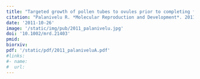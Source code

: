 ```yaml
---
title: "Targeted growth of pollen tubes to ovules prior to completing fertilization"
citation: "Palanivelu R. *Molecular Reproduction and Development*. 2011."
date: '2011-10-26'
image: '/static/img/pub/2011_palanivelu.jpg'
doi: '10.1002/mrd.21403'
pmid:
biorxiv:
pdf: '/static/pdf/2011_palaniveluA.pdf'
#links:
#- name: 
#  url: 
---
```

